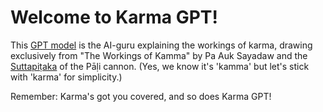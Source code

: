 # Welcome to Karma GPT!

This [GPT model](https://chatgpt.com/g/g-OVHGBfj0E-karma-gpt) is the AI-guru explaining the workings of karma, drawing exclusively from "The Workings of Kamma" by Pa Auk Sayadaw and the [Suttapiṭaka](https://suttacentral.net/pitaka/sutta) of the Pāḷi cannon. (Yes, we know it's 'kamma' but let's stick with 'karma' for simplicity.)

Remember: Karma's got you covered, and so does Karma GPT!